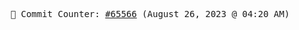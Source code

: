<p align="center">
    <samp>
        📮 Commit Counter: <a href="https://github.com/Javascript-void0/Javascript-void0/commits/main">#65566</a> (August 26, 2023 @ 04:20 AM)
    </samp>
</p>